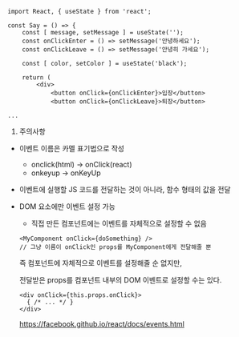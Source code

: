 ```react
import React, { useState } from 'react';

const Say = () => {
    const [ message, setMessage ] = useState('');
    const onClickEnter = () => setMessage('안녕하세요');
    const onClickLeave = () => setMessage('안녕히 가세요');
    
    const [ color, setColor ] = useState('black');
    
    return (
    	<div>
        	<button onClick={onClickEnter}>입장</button>
        	<button onClick={onClickLeave}>퇴장</button>
           
...
```



1. 주의사항

- 이벤트 이름은 카멜 표기법으로 작성
  - onclick(html) -> onClick(react)
  - onkeyup -> onKeyUp
- 이벤트에 실행할 JS 코드를 전달하는 것이 아니라, 함수 형태의 값을 전달

- DOM 요소에만 이벤트 설정 가능

  - 직접 만든 컴포넌트에는 이벤트를 자체적으로 설정할 수 없음

  ```react
  <MyComponent onClick={doSomething} />
  // 그냥 이름이 onClick인 props를 MyComponent에게 전달해줄 뿐
  ```

  

  즉 컴포넌트에 자체적으로 이벤트를 설정해줄 순 없지만,

  전달받은 props를 컴포넌트 내부의 DOM 이벤트로 설정할 수는 있다.

  ```react
  <div onClick={this.props.onClick}>
  	{ /* ... */ }
  </div>
  ```

  

  https://facebook.github.io/react/docs/events.html

  